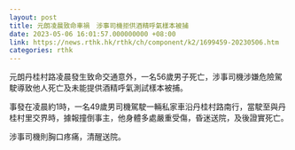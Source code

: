 ```yaml
---
layout: post
title: 元朗凌晨致命車禍　涉事司機拒供酒精呼氣樣本被捕
date: 2023-05-06 16:01:57.000000000 +08:00
link: https://news.rthk.hk/rthk/ch/component/k2/1699459-20230506.htm
categories: rthk
---
```


元朗丹桂村路凌晨發生致命交通意外，一名56歲男子死亡，涉事司機涉嫌危險駕駛導致他人死亡及未能提供酒精呼氣測試樣本被捕。

事發在凌晨約1時，一名49歲男司機駕駛一輛私家車沿丹桂村路南行，當駛至與丹桂村里交界時，據報撞倒事主，他身體多處嚴重受傷，昏迷送院，及後證實死亡。

涉事司機則胸口疼痛，清醒送院。
